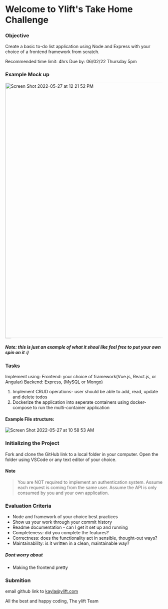 # Welcome to Ylift's Take Home Challenge
### Objective
Create a basic to-do list application using Node and Express with your choice of a frontend framework from scratch.

Recommended time limit: 4hrs 
Due by: 06/02/22 Thursday 5pm

### Example Mock up
<img width="814" alt="Screen Shot 2022-05-27 at 12 21 52 PM" src="https://user-images.githubusercontent.com/100152678/170739636-2bfd71a7-23eb-4e4c-9ef6-dcdf511d522a.png">
<sub><sup><sub><sup><sub><sup><sub><sup><sub><sup><sub><sup><sub><sup><sub><sup> source: https://anvil.works/learn/workshops/todo-list </sup></sub></sup></sub></sup></sub></sup></sub></sup></sub></sup></sub></sup></sub></sup></sub>

##### Note: this is just an example of what it shoul like feel free to put your own spin on it :)

### Tasks
Implement using:
Frontend: your choice of framework(Vue.js, React.js, or Angular)
Backend: Express, (MySQL or Mongo)

1. Implement CRUD operations- user should be able to add, read, update and delete todos
2. Dockerize the application into seperate containers using docker-compose to run the multi-container application

#### Example File structure: 
![Screen Shot 2022-05-27 at 10 58 53 AM](https://user-images.githubusercontent.com/100152678/170725489-28702d17-28e2-4c6b-aa02-a7803730a357.png)

    
### Initializing the Project
Fork and clone the GitHub link to a local folder in your computer. Open the folder using VSCode or any text editor of your choice.

#### Note
> You are NOT required to implement an authentication system. Assume each request is coming from the same user. Assume the API is only consumed by you and your own application.

### Evaluation Criteria
- Node and framework of your choice best practices
- Show us your work through your commit history
- Readme documentation - can I get it set up and running
- Completeness: did you complete the features?
- Correctness: does the functionality act in sensible, thought-out ways?
- Maintainability: is it written in a clean, maintainable way?
##### Dont worry about
 - Making the frontend pretty


### Submition
email github link to kayla@ylift.com

All the best and happy coding,
The ylift Team


